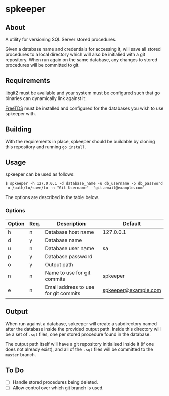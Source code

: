 # spkeeper

## About

A utility for versioning SQL Server stored procedures.

Given a database name and credentials for accessing it, will save all stored procedures to a local directory which will also be initialied with a git repository. When run again on the same database, any changes to stored procedures will be committed to git.

## Requirements

[libgit2][libgit2] must be available and your system must be configured such that go binaries can dynamically link against it.

[FreeTDS][freetds] must be installed and configured for the databases you wish to use spkeeper with.

## Building

With the requirements in place, spkeeper should be buildable by cloning this repository and running `go install`.

## Usage

spkeeper can be used as follows:

```
$ spkeeper -h 127.0.0.1 -d database_name -u db_username -p db_password -o /path/to/save/to -n "Git Username" -"git.email@example.com"
```

The options are described in the table below.

### Options

Option | Req. | Description| Default
-------|------|------------|---------
h      | n    | Database host name | 127.0.0.1
d      | y    | Database name      |
u      | n    | Database user name | sa
p      | y    | Database password  | 
o      | y    | Output path        |
n      | n    | Name to use for git commits | spkeeper
e      | n    | Email address to use for git commits | spkeeper@example.com

## Output

When run against a database, spkeeper will create a subdirectory named after the database inside the provided output path. Inside this directory will be a set of `.sql` files, one per stored procedure found in the database.

The output path itself will have a git repository initialised inside it (if one does not already exist), and all of the `.sql` files will be committed to the `master` branch.

## To Do

- [ ] Handle stored procedures being deleted.
- [ ] Allow control over which git branch is used.

[freetds]: http://www.freetds.org/
[libgit2]: https://libgit2.github.com